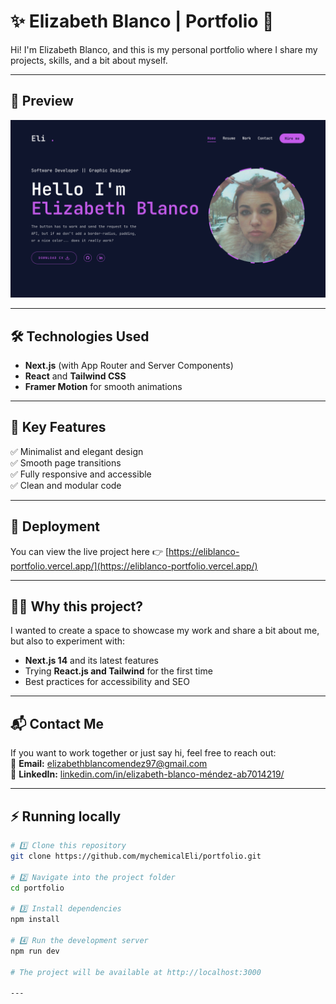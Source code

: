 # ✨ Elizabeth Blanco | Portfolio 🚀

Hi! I'm Elizabeth Blanco, and this is my personal portfolio where I share my projects, skills, and a bit about myself.

---

## 📸 Preview
![Screenshot of the portfolio](./public/captura.png)

---

## 🛠️ Technologies Used
- **Next.js** (with App Router and Server Components)
- **React** and **Tailwind CSS**
- **Framer Motion** for smooth animations

---

## 🎨 Key Features
✅ Minimalist and elegant design  
✅ Smooth page transitions  
✅ Fully responsive and accessible  
✅ Clean and modular code  

---

## 🚀 Deployment
You can view the live project here 👉 [https://eliblanco-portfolio.vercel.app/](https://eliblanco-portfolio.vercel.app/) 

---


## 👩‍💻 Why this project?
I wanted to create a space to showcase my work and share a bit about me, but also to experiment with:
- **Next.js 14** and its latest features
- Trying **React.js and Tailwind** for the first time
- Best practices for accessibility and SEO

---

## 📬 Contact Me
If you want to work together or just say hi, feel free to reach out:  
💌 **Email:** [elizabethblancomendez97@gmail.com](elizabethblancomendez97@gmail.com)  
💼 **LinkedIn:** [linkedin.com/in/elizabeth-blanco-méndez-ab7014219/](https://linkedin.com/in/elizabeth-blanco-méndez-ab7014219/)  

---

## ⚡ Running locally

```bash
# 1️⃣ Clone this repository
git clone https://github.com/mychemicalEli/portfolio.git

# 2️⃣ Navigate into the project folder
cd portfolio

# 3️⃣ Install dependencies
npm install

# 4️⃣ Run the development server
npm run dev

# The project will be available at http://localhost:3000

---